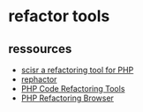 refactor tools
==============

## ressources ##
- [scisr a refactoring tool for PHP](http://iangreenleaf.github.io/Scisr/#installation)
- [rephactor](http://rephactor.sourceforge.net/user-guide.php)
- [PHP Code Refactoring Tools](http://abundantcode.com/php-code-refactoring-tools/)
- [PHP Refactoring Browser](http://qafoolabs.github.io/php-refactoring-browser/)


